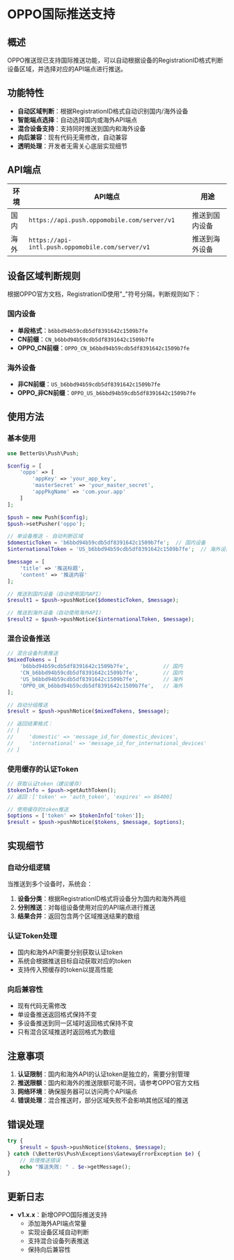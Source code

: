 # OPPO国际推送支持

## 概述

OPPO推送现已支持国际推送功能，可以自动根据设备的RegistrationID格式判断设备区域，并选择对应的API端点进行推送。

## 功能特性

- **自动区域判断**：根据RegistrationID格式自动识别国内/海外设备
- **智能端点选择**：自动选择国内或海外API端点
- **混合设备支持**：支持同时推送到国内和海外设备
- **向后兼容**：现有代码无需修改，自动兼容
- **透明处理**：开发者无需关心底层实现细节

## API端点

| 环境 | API端点 | 用途 |
|------|---------|------|
| 国内 | `https://api.push.oppomobile.com/server/v1` | 推送到国内设备 |
| 海外 | `https://api-intl.push.oppomobile.com/server/v1` | 推送到海外设备 |

## 设备区域判断规则

根据OPPO官方文档，RegistrationID使用"_"符号分隔，判断规则如下：

### 国内设备
- **单段格式**：`b6bbd94b59cdb5df8391642c1509b7fe`
- **CN前缀**：`CN_b6bbd94b59cdb5df8391642c1509b7fe`
- **OPPO_CN前缀**：`OPPO_CN_b6bbd94b59cdb5df8391642c1509b7fe`

### 海外设备
- **非CN前缀**：`US_b6bbd94b59cdb5df8391642c1509b7fe`
- **OPPO_非CN前缀**：`OPPO_US_b6bbd94b59cdb5df8391642c1509b7fe`

## 使用方法

### 基本使用

```php
use BetterUs\Push\Push;

$config = [
    'oppo' => [
        'appKey' => 'your_app_key',
        'masterSecret' => 'your_master_secret',
        'appPkgName' => 'com.your.app'
    ]
];

$push = new Push($config);
$push->setPusher('oppo');

// 单设备推送 - 自动判断区域
$domesticToken = 'b6bbd94b59cdb5df8391642c1509b7fe';  // 国内设备
$internationalToken = 'US_b6bbd94b59cdb5df8391642c1509b7fe';  // 海外设备

$message = [
    'title' => '推送标题',
    'content' => '推送内容'
];

// 推送到国内设备（自动使用国内API）
$result1 = $push->pushNotice($domesticToken, $message);

// 推送到海外设备（自动使用海外API）
$result2 = $push->pushNotice($internationalToken, $message);
```

### 混合设备推送

```php
// 混合设备列表推送
$mixedTokens = [
    'b6bbd94b59cdb5df8391642c1509b7fe',           // 国内
    'CN_b6bbd94b59cdb5df8391642c1509b7fe',        // 国内
    'US_b6bbd94b59cdb5df8391642c1509b7fe',        // 海外
    'OPPO_UK_b6bbd94b59cdb5df8391642c1509b7fe',   // 海外
];

// 自动分组推送
$result = $push->pushNotice($mixedTokens, $message);

// 返回结果格式：
// [
//     'domestic' => 'message_id_for_domestic_devices',
//     'international' => 'message_id_for_international_devices'
// ]
```

### 使用缓存的认证Token

```php
// 获取认证token（建议缓存）
$tokenInfo = $push->getAuthToken();
// 返回：['token' => 'auth_token', 'expires' => 86400]

// 使用缓存的token推送
$options = ['token' => $tokenInfo['token']];
$result = $push->pushNotice($tokens, $message, $options);
```

## 实现细节

### 自动分组逻辑

当推送到多个设备时，系统会：

1. **设备分类**：根据RegistrationID格式将设备分为国内和海外两组
2. **分别推送**：对每组设备使用对应的API端点进行推送
3. **结果合并**：返回包含两个区域推送结果的数组

### 认证Token处理

- 国内和海外API需要分别获取认证token
- 系统会根据推送目标自动获取对应的token
- 支持传入预缓存的token以提高性能

### 向后兼容性

- 现有代码无需修改
- 单设备推送返回格式保持不变
- 多设备推送到同一区域时返回格式保持不变
- 只有混合区域推送时返回格式为数组

## 注意事项

1. **认证限制**：国内和海外API的认证token是独立的，需要分别管理
2. **推送限额**：国内和海外的推送限额可能不同，请参考OPPO官方文档
3. **网络环境**：确保服务器可以访问两个API端点
4. **错误处理**：混合推送时，部分区域失败不会影响其他区域的推送

## 错误处理

```php
try {
    $result = $push->pushNotice($tokens, $message);
} catch (\BetterUs\Push\Exceptions\GatewayErrorException $e) {
    // 处理推送错误
    echo "推送失败: " . $e->getMessage();
}
```

## 更新日志

- **v1.x.x**：新增OPPO国际推送支持
  - 添加海外API端点常量
  - 实现设备区域自动判断
  - 支持混合设备列表推送
  - 保持向后兼容性
